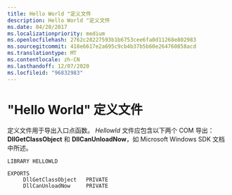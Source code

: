 ```yaml
---
title: Hello World "定义文件
description: Hello World "定义文件
ms.date: 04/20/2017
ms.localizationpriority: medium
ms.openlocfilehash: 2762c28227593b1b6753cee6fa0d11268e802983
ms.sourcegitcommit: 418e6617e2a695c9cb4b37b5b60e264760858acd
ms.translationtype: MT
ms.contentlocale: zh-CN
ms.lasthandoff: 12/07/2020
ms.locfileid: "96832983"
---
```

# <a name="hello-world-definition-file"></a>"Hello World" 定义文件

定义文件用于导出入口点函数。 *Hellowld* 文件应包含以下两个 COM 导出： **DllGetClassObject** 和 **DllCanUnloadNow**，如 Microsoft Windows SDK 文档中所述。

```make
LIBRARY HELLOWLD

EXPORTS
     DllGetClassObject   PRIVATE
     DllCanUnloadNow     PRIVATE
```
